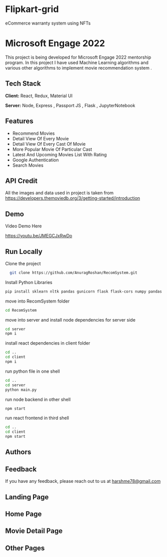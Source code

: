 # Flipkart-grid
eCommerce warranty system using NFTs


# Microsoft Engage 2022

This project is being developed for Microsoft Engage 2022 mentorship program. In this project I have used Machine Learning algorithms and various other algorithms to implement movie recommendation system .


## Tech Stack

**Client:** React, Redux, Material UI

**Server:** Node, Express , Passport JS , Flask , JupyterNotebook


## Features

- Recommend Movies
- Detail View Of Every Movie
- Detail View Of Every Cast Of Movie
- More Popular Movie Of Particular Cast
- Latest And Upcoming Movies List With Rating
- Google Authentication
- Search Movies 


## API Credit
All the images and data used in project is taken from 
https://developers.themoviedb.org/3/getting-started/introduction
## Demo

Video Demo Here

https://youtu.be/JMEGCJxRwDo
## Run Locally

Clone the project

```bash
  git clone https://github.com/AnuragRoshan/RecomSystem.git
```

Install Python Libraries

```bash
pip install sklearn nltk pandas gunicorn flask flask-cors numpy pandas requests
```

move into RecomSystem folder

```bash
cd RecomSystem
```

move into server and install node dependencies for server side
```bash
cd server
npm i
```

install react dependencies in client folder

```bash
cd ..
cd client
npm i
```
run python file in one shell
```bash
cd ..
cd server
python main.py
```
run node backend in other shell
```bash
npm start
```
run react frontend in third shell
 ```bash
cd ..
cd client
npm start
```
## Authors




## Feedback

If you have any feedback, please reach out to us at harshme78@gmail.com

## Landing Page


## Home Page


## Movie Detail Page




## Other Pages

